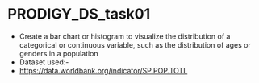 # PRODIGY_DS_task01
- Create a bar chart or histogram to visualize the distribution of a categorical or continuous variable, such as the distribution of ages or genders in a population
- Dataset used:-
- https://data.worldbank.org/indicator/SP.POP.TOTL
